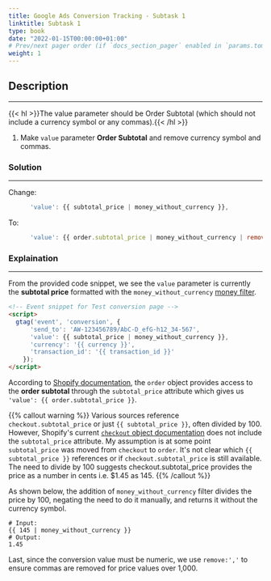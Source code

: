 ```yaml
---
title: Google Ads Conversion Tracking - Subtask 1
linktitle: Subtask 1
type: book
date: "2022-01-15T00:00:00+01:00"
# Prev/next pager order (if `docs_section_pager` enabled in `params.toml`)
weight: 1
---
```


## Description

***

{{< hl >}}The value parameter should be Order Subtotal (which should not include a currency symbol or any commas).{{< /hl >}}
<br />
1. Make `value` parameter **Order Subtotal** and remove currency symbol and commas.

### Solution

***

Change:
```js
      'value': {{ subtotal_price | money_without_currency }},
```
To:
```js
      'value': {{ order.subtotal_price | money_without_currency | remove:',' }},    
```

### Explaination

***

From the provided code snippet, we see the `value` parameter is currently the **subtotal price** formatted with the `money_without_currency` [money filter](https://shopify.dev/api/liquid/filters/money-filters).

```HTML
<!-- Event snippet for Test conversion page -->  
<script>
  gtag('event', 'conversion', {  
      'send_to': 'AW-123456789/AbC-D_efG-h12_34-567',  
      'value': {{ subtotal_price | money_without_currency }},  
      'currency': '{{ currency }}',  
      'transaction_id': '{{ transaction_id }}'  
    });  
</script> 
```

According to [Shopify documentation](https://shopify.dev/api/liquid/objects/order), the `order` object provides access to the **order subtotal** through the `subtotal_price` attribute which gives us `'value': {{ order.subtotal_price }}`.

{{% callout warning %}}
Various sources reference `checkout.subtotal_price` or just `{{ subtotal_price }}`, often divided by 100. However, Shopify's current [`checkout` object documentation](https://shopify.dev/api/liquid/objects/checkout) does not include the `subtotal_price` attribute. My assumption is at some point `subtotal_price` was moved from `checkout` to `order`. It's not clear which `{{ subtotal_price }}` references or if `checkout.subtotal_price` is still available. The need to divide by 100 suggests checkout.subtotal_price provides the price as a number in cents i.e. $1.45 as 145. 
{{% /callout %}}

As shown below, the addition of `money_without_currency` filter divides the price by 100, negating the need to do it manually, and returns it without the currency symbol. 

```
# Input:
{{ 145 | money_without_currency }}
# Output:
1.45
```

Last, since the conversion value must be numeric, we use `remove:','` to ensure commas are removed for price values over 1,000. 

